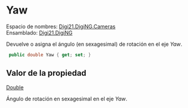 # Yaw

Espacio de nombres: [Digi21.DigiNG.Cameras](../../../)  
Ensamblado: [Digi21.DigiNG](../../../../)

Devuelve o asigna el ángulo \(en sexagesimal\) de rotación en el eje _Yaw_.

```csharp
 public double Yaw { get; set; }
```

## Valor de la propiedad

[Double](https://docs.microsoft.com/en-us/dotnet/api/system.double?view=net-5.0)

Ángulo de rotación en sexagesimal en el eje _Yaw_.



